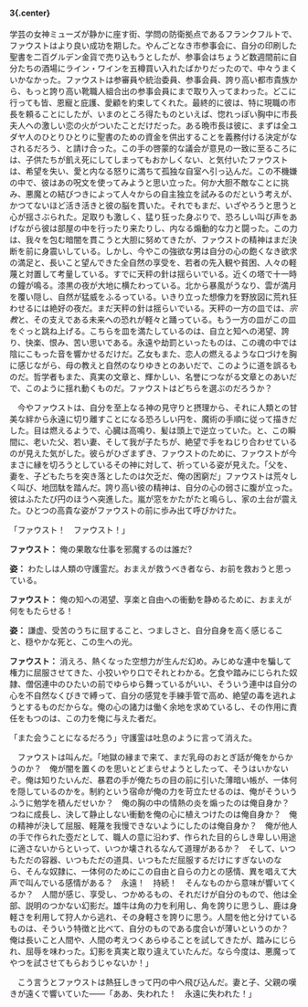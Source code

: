 #### 3{.center}

学芸の女神ミューズが静かに座す街、学問の防衛拠点であるフランクフルトで、ファウストはより良い成功を期した。やんごとなき市参事会に、自分の印刷した聖書を二百グルデン金貨で売り込もうとしたが、参事会はちょうど数週間前に自分たちの酒場にライン・ワインを五樽買い入れたばかりだったので、中々うまくいかなかった。ファウストは参審員や統治委員、参事会員、誇り高い都市貴族から、もっと誇り高い靴職人組合出の参事会員にまで取り入ってまわった。どこに行っても皆、恩寵と庇護、愛顧を約束してくれた。最終的に彼は、特に現職の市長を頼ることにしたが、いまのところ得たものといえば、惚れっぽい胸中に市長夫人への激しい恋の火がついたことだけだった。ある晩市長は彼に、まずは全ユダヤ人のひとりひとりに聖書のための資金を供出することを義務付ける決定がなされるだろう、と請け合った。この手の啓蒙的な議会が意見の一致に至るころには、子供たちが飢え死にしてしまってもおかしくない、と気付いたファウストは、希望を失い、愛と内なる怒りに満ちて孤独な自室へ引っ込んだ。この不機嫌の中で、彼はあの呪文を使ってみようと思い立った。何か大胆不敵なことに挑み、悪魔との結びつきによって人々からの自主独立を試みるのだという考えが、かつてないほど活き活きと彼の脳を貫いた。それでもまだ、いざやろうと思うと心が揺さぶられた。足取りも激しく、猛り狂った身ぶりで、恐ろしい叫び声をあげながら彼は部屋の中を行ったり来たりし、内なる煽動的な力と闘った。この力は、我々を包む暗闇を貫こうと大胆に努めてきたが、ファウストの精神はまだ決断を前に身震いしている。しかし、今やこの強欲な男は自分の心の飽くなき欲求の満足と、長いこと望んできた全自然の享受を、若者の先入観や貧困、人々の軽蔑と対置して考量している。すでに天秤の針は揺らいでいる。近くの塔で十一時の鐘が鳴る。漆黒の夜が大地に横たわっている。北から暴風がうなり、雲が満月を覆い隠し、自然が猛威をふるっている。いきり立った想像力を野放図に荒れ狂わせるには絶好の夜だ。まだ天秤の針は揺らいでいる。天秤の一方の皿では、*宗教*と、その支えである未来への恐れが軽々と踊っている。もう一方の皿がこの皿をぐっと跳ね上げる。こちらを皿を満たしているのは、自立と知への渇望、誇り、快楽、恨み、苦い思いである。永遠や劫罰といったものは、この魂の中では陰にこもった音を響かせるだけだ。乙女もまた、恋人の燃えるような口づけを胸に感じながら、母の教えと自然のなりゆきとのあいだで、このように道を誤るものだ。哲学者もまた、真実の文章と、輝かしい、名誉につながる文章とのあいだで、このように揺れ動くものだ。ファウストはどちらを選ぶのだろうか？

　今やファウストは、自分を至上なる神の見守りと摂理から、それに人類との甘美な絆から永遠に切り離すことになる恐ろしい円を、魔術の手順に従って描きだした。目は燃えるようで、心臓は高鳴り、髪は頭上で逆立っていた。と、この瞬間に、老いた父、若い妻、そして我が子たちが、絶望で手をねじり合わせているのが見えた気がした。彼らがひざまずき、ファウストのために、ファウストが今まさに縁を切ろうとしているその神に対して、祈っている姿が見えた。「父を、妻を、子どもたちを突き落としたのは欠乏だ、俺の困窮だ」ファウストは荒々しく叫び、地団駄を踏んだ。誇り高い彼の精神は、自分の心の弱さに腹が立った。彼はふたたび円のほうへ突進した。嵐が窓をかたがたと鳴らし、家の土台が震えた。ひとつの高貴な姿がファウストの前に歩み出て呼びかけた。

「ファウスト！　ファウスト！」

**ファウスト：** 俺の果敢な仕事を邪魔するのは誰だ?

**姿：** わたしは人類の守護霊だ。おまえが救うべき者なら、お前を救おうと思っている。

**ファウスト：** 俺の知への渇望、享楽と自由への衝動を静めるために、おまえが何をもたらせる！

**姿：** 謙虚、受苦のうちに屈すること、つましさと、自分自身を高く感じること、穏やかな死と、この生への光。

**ファウスト：** 消えろ、熱くなった空想力が生んだ幻め。みじめな連中を騙して権力に屈服させてきた、小狡いやり口でそれとわかる。乞食や踏みにじられた奴隷、僧侶連中のひたいの前でゆらゆら舞っているがいい、そういう連中は自分の心を不自然なくびきで縛って、自分の感覚を手練手管で高め、絶望の毒を逃れようとするものだからな。俺の心の諸力は働く余地を求めているし、その作用に責任をもつのは、この力を俺に与えた者だ。

「また会うことになるだろう」守護霊は吐息のように言って消えた。

　ファウストは叫んだ。「地獄の縁まで来て、まだ乳母のおとぎ話が俺をからかうのか？　俺が闇を置くのを思いとどまらせようとしたって、そうはいかないぞ。俺は知りたいんだ、暴君の手が俺たちの目の前に引いた薄暗い帳が、一体何を隠しているのかを。制約という宿命が俺の力を苛立たせるのは、俺がそういうふうに勉学を積んだせいか？　俺の胸の中の情熱の炎を煽ったのは俺自身か？　つねに成長し、決して静止しない衝動を俺の心に植えつけたのは俺自身か？　俺の精神が決して屈服、軽蔑を我慢できないようにしたのは俺自身か？　俺が他人の手で作られた壺だとして、職人の意に沿わず、作られた目的らしき卑しい用途に適さないからといって、いつか壊されるなんて道理があるか？　そして、いつもただの容器、いつもただの道具、いつもただ屈服するだけにすぎないのなら、そんな奴隷に、一体何のためにこの自由と自らの力との感情、異を唱えて大声で叫んでいる感情がある？　永遠！　持続！　そんなものから意味が響いてくるか？　人間が感じ、享受し、つかめるもの、それだけが自分のもので、他は全部、説明のつかない幻影だ。雄牛は角の力を利用し、角を誇りに思うし、鹿は身軽さを利用して狩人から逃れ、その身軽さを誇りに思う。人間を他と分けているものは、そういう特徴と比べて、自分のものである度合いが薄いというのか？　俺は長いこと人間や、人間の考えつくあらゆることを試してきたが、踏みにじられ、屈辱を味わった。幻影を真実と取り違えていたんだ。なら今度は、悪魔ってやつを試させてもらおうじゃないか！」

　こう言うとファウストは熱狂しきって円の中へ飛び込んだ。妻と子、父親の嘆きが遠くで響いていた――「ああ、失われた！　永遠に失われた！」